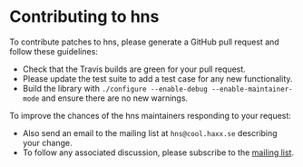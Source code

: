 Contributing to hns
======================

To contribute patches to hns, please generate a GitHub pull request
and follow these guidelines:

 - Check that the Travis builds are green for your pull request.
 - Please update the test suite to add a test case for any new functionality.
 - Build the library with `./configure --enable-debug --enable-maintainer-mode` and
   ensure there are no new warnings.

To improve the chances of the hns maintainers responding to your request:

 - Also send an email to the mailing list at `hns@cool.haxx.se` describing your change.
 - To follow any associated discussion, please subscribe to the [mailing list](http://cool.haxx.se/mailman/listinfo/c-ares).
